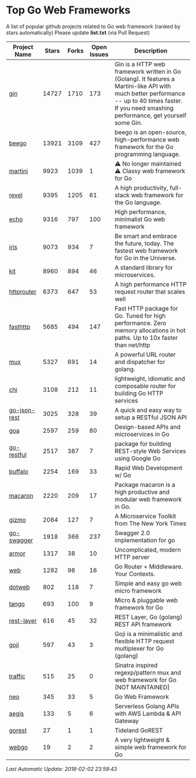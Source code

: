 # Top Go Web Frameworks
A list of popular github projects related to Go web framework (ranked by stars automatically)
Please update **list.txt** (via Pull Request)

| Project Name | Stars | Forks | Open Issues | Description |
| ------------ | ----- | ----- | ----------- | ----------- |
| [gin](https://github.com/gin-gonic/gin) | 14727 | 1710 | 173 | Gin is a HTTP web framework written in Go (Golang). It features a Martini-like API with much better performance -- up to 40 times faster. If you need smashing performance, get yourself some Gin. |
| [beego](https://github.com/astaxie/beego) | 13921 | 3109 | 427 | beego is an open-source, high-performance web framework for the Go programming language. |
| [martini](https://github.com/go-martini/martini) | 9923 | 1039 | 1 | ⚠️ No longer maintained ⚠️  Classy web framework for Go |
| [revel](https://github.com/revel/revel) | 9395 | 1205 | 61 | A high productivity, full-stack web framework for the Go language. |
| [echo](https://github.com/labstack/echo) | 9316 | 797 | 100 | High performance, minimalist Go web framework |
| [iris](https://github.com/kataras/iris) | 9073 | 934 | 7 | Be smart and embrace the future, today. The fastest web framework for Go in the Universe. |
| [kit](https://github.com/go-kit/kit) | 8960 | 894 | 46 | A standard library for microservices. |
| [httprouter](https://github.com/julienschmidt/httprouter) | 6373 | 647 | 53 | A high performance HTTP request router that scales well |
| [fasthttp](https://github.com/valyala/fasthttp) | 5685 | 494 | 147 | Fast HTTP package for Go. Tuned for high performance. Zero memory allocations in hot paths. Up to 10x faster than net/http |
| [mux](https://github.com/gorilla/mux) | 5327 | 691 | 14 | A powerful URL router and dispatcher for golang. |
| [chi](https://github.com/go-chi/chi) | 3108 | 212 | 11 | lightweight, idiomatic and composable router for building Go HTTP services |
| [go-json-rest](https://github.com/ant0ine/go-json-rest) | 3025 | 328 | 39 | A quick and easy way to setup a RESTful JSON API |
| [goa](https://github.com/goadesign/goa) | 2597 | 259 | 80 | Design-based APIs and microservices in Go |
| [go-restful](https://github.com/emicklei/go-restful) | 2517 | 387 | 7 | package for building REST-style Web Services using Google Go |
| [buffalo](https://github.com/gobuffalo/buffalo) | 2254 | 169 | 33 | Rapid Web Development w/ Go |
| [macaron](https://github.com/go-macaron/macaron) | 2220 | 209 | 17 | Package macaron is a high productive and modular web framework in Go. |
| [gizmo](https://github.com/NYTimes/gizmo) | 2084 | 127 | 7 | A Microservice Toolkit from The New York Times |
| [go-swagger](https://github.com/go-swagger/go-swagger) | 1918 | 366 | 237 | Swagger 2.0 implementation for go |
| [armor](https://github.com/labstack/armor) | 1317 | 38 | 10 | Uncomplicated, modern HTTP server |
| [web](https://github.com/gocraft/web) | 1282 | 98 | 16 | Go Router + Middleware. Your Contexts. |
| [dotweb](https://github.com/devfeel/dotweb) | 802 | 118 | 7 | Simple and easy go web micro framework |
| [tango](https://github.com/lunny/tango) | 693 | 100 | 9 | Micro & pluggable web framework for Go |
| [rest-layer](https://github.com/rs/rest-layer) | 616 | 45 | 32 | REST Layer, Go (golang) REST API framework |
| [goji](https://github.com/goji/goji) | 597 | 43 | 3 | Goji is a minimalistic and flexible HTTP request multiplexer for Go (golang) |
| [traffic](https://github.com/pilu/traffic) | 515 | 25 | 0 | Sinatra inspired regexp/pattern mux and web framework for Go [NOT MAINTAINED] |
| [neo](https://github.com/ivpusic/neo) | 345 | 33 | 5 | Go Web Framework |
| [aegis](https://github.com/tmaiaroto/aegis) | 133 | 5 | 6 | Serverless Golang APIs with AWS Lambda & API Gateway |
| [gorest](https://github.com/tideland/gorest) | 27 | 1 | 1 | Tideland GoREST |
| [webgo](https://github.com/bnkamalesh/webgo) | 19 | 2 | 2 | A very lightweight & simple web framework for Go |

*Last Automatic Update: 2018-02-02 23:59:43*